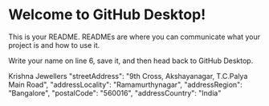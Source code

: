# Welcome to GitHub Desktop!

This is your README. READMEs are where you can communicate what your project is and how to use it.

Write your name on line 6, save it, and then head back to GitHub Desktop.


Krishna Jewellers
        "streetAddress": "9th Cross, Akshayanagar, T.C.Palya Main Road",
        "addressLocality": "Ramamurthynagar",
        "addressRegion": "Bangalore",
        "postalCode": "560016",
        "addressCountry": "India"